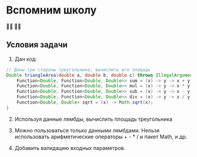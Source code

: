 # Вспомним школу
👩‍💻 🧠🧠

## Условия задачи

1. Дан код:

```java
// Даны три стороны треугольника, вычислить его площадь
Double triangleArea(double a, double b, double c) throws IllegalArgumentException {
    Function<Double, Function<Double, Double>> sum = (x) -> y -> x + y;
    Function<Double, Function<Double, Double>> mul = (x) -> y -> x * y;
    Function<Double, Function<Double, Double>> sub = (x) -> y -> x - y;
    Function<Double, Function<Double, Double>> div = (x) -> y -> x / y;
    Function<Double, Double> sqrt = (x) -> Math.sqrt(x);
}
```

2. Используя данные лямбды, вычислить площадь треугольника

3. Можно пользоваться только данными лямбдами. Нельзя использовать арифметические 
операторы + - * / и пакет Math, и др.

4. Добавить валидацию входных параметров.


